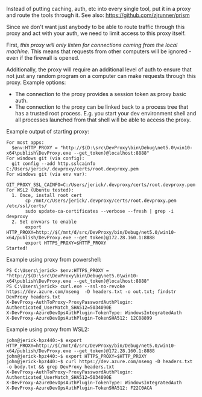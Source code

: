 Instead of putting caching, auth, etc into every single tool, put it in a proxy and route the tools through it.  See also: https://github.com/zjrunner/prism

Since we don't want just anybody to be able to route traffic through this proxy and act with your auth, we need to limit access to this proxy itself.

First, _this proxy will only listen for connections coming from the local machine_.  This means that requests from other computers will be ignored - even if the firewall is opened.

Additionally, the proxy will require an additional level of auth to ensure that not just any random program on a computer can make requests through this proxy.  Example options:
 * The connection to the proxy provides a session token as proxy basic auth.
 * The connection to the proxy can be linked back to a process tree that has a trusted root process.  E.g. you start your dev environment shell and all processes launched from that shell will be able to access the proxy.


Example output of starting proxy:
```
For most apps:
  $env:HTTP_PROXY = "http://$(D:\src\DevProxy\bin\Debug\net5.0\win10-x64\publish\DevProxy.exe --get_token)@localhost:8888"
For windows git (via config):
  git config --add http.sslcainfo C:/Users/jerick/.devproxy/certs/root.devproxy.pem
For windows git (via env var):
  GIT_PROXY_SSL_CAINFO=C:/Users/jerick/.devproxy/certs/root.devproxy.pem
For WSL2 (Ubuntu tested):
  1. Once, install root cert
       cp /mnt/c/Users/jerick/.devproxy/certs/root.devproxy.pem /etc/ssl/certs/
       sudo update-ca-certificates --verbose --fresh | grep -i devproxy
  2. Set envvars to enable
       export HTTP_PROXY=http://$(/mnt/d/src/DevProxy/bin/Debug/net5.0/win10-x64/publish/DevProxy.exe --get_token)@172.28.160.1:8888
       export HTTPS_PROXY=$HTTP_PROXY
Started!
```

Example using proxy from powershell:
```
PS C:\Users\jerick> $env:HTTPS_PROXY = "http://$(D:\src\DevProxy\bin\Debug\net5.0\win10-x64\publish\DevProxy.exe --get_token)@localhost:8888"
PS C:\Users\jerick> curl.exe --ssl-no-revoke https://dev.azure.com/mseng  -D headers.txt -o out.txt; findstr DevProxy headers.txt
X-DevProxy-AuthToProxy-ProxyPasswordAuthPlugin: Authenticated_UserMatch_SHA512=5034090E
X-DevProxy-AzureDevOpsAuthPlugin-TokenType: WindowsIntegratedAuth
X-DevProxy-AzureDevOpsAuthPlugin-TokenSHA512: 12C88899
```

Example using proxy from WSL2:
```
john@jerick-hpz440:~$ export HTTP_PROXY=http://$(/mnt/d/src/DevProxy/bin/Debug/net5.0/win10-x64/publish/DevProxy.exe --get_token)@172.28.160.1:8888
john@jerick-hpz440:~$ export HTTPS_PROXY=$HTTP_PROXY
john@jerick-hpz440:~$ curl https://dev.azure.com/mseng -D headers.txt -o body.txt && grep DevProxy headers.txt
X-DevProxy-AuthToProxy-ProxyPasswordAuthPlugin: Authenticated_UserMatch_SHA512=5034090E
X-DevProxy-AzureDevOpsAuthPlugin-TokenType: WindowsIntegratedAuth
X-DevProxy-AzureDevOpsAuthPlugin-TokenSHA512: F22C0ACA
```